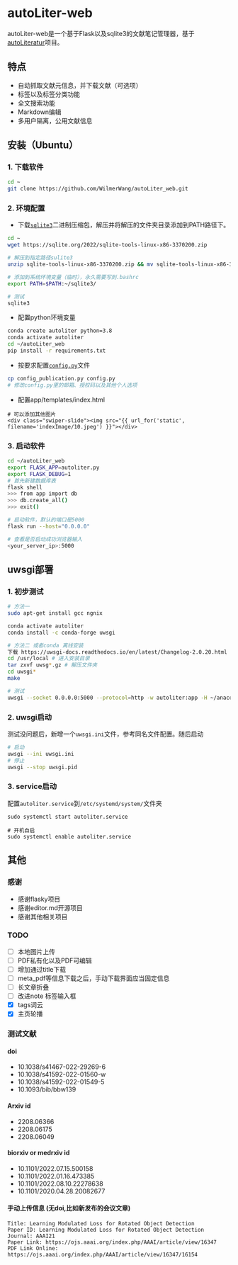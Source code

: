 # autoLiter-web
autoLiter-web是一个基于Flask以及sqlite3的文献笔记管理器，基于[autoLiteratur](https://github.com/WilmerWang/autoLiterature)项目。 

## 特点
- 自动抓取文献元信息，并下载文献（可选项）
- 标签以及标签分类功能
- 全文搜索功能
- Markdown编辑
- 多用户隔离，公用文献信息


## 安装（Ubuntu）
### 1. 下载软件
```bash
cd ~
git clone https://github.com/WilmerWang/autoLiter_web.git
```

### 2. 环境配置
  - 下载[`sqlite3`](https://sqlite.org/download.html)二进制压缩包，解压并将解压的文件夹目录添加到PATH路径下。
  ```bash
  cd ~
  wget https://sqlite.org/2022/sqlite-tools-linux-x86-3370200.zip

  # 解压到指定路径sulite3
  unzip sqlite-tools-linux-x86-3370200.zip && mv sqlite-tools-linux-x86-3370200 sqlite3
  
  # 添加到系统环境变量（临时），永久需要写到.bashrc
  export PATH=$PATH:~/sqlite3/
  
  # 测试
  sqlite3
  ```
  - 配置python环境变量
  ```bash
  conda create autoliter python=3.8
  conda activate autoliter
  cd ~/autoLiter_web
  pip install -r requirements.txt
  ```
  - 按要求配置[`config.py`](config.py)文件
  ```bash
  cp config_publication.py config.py
  # 修改config.py里的邮箱、授权码以及其他个人选项
  ```

  - 配置app/templates/index.html
  ```
  # 可以添加其他图片
  <div class="swiper-slide"><img src="{{ url_for('static', filename='indexImage/10.jpeg') }}"></div>
  
  ```

### 3. 启动软件
```bash
cd ~/autoLiter_web
export FLASK_APP=autoliter.py
export FLASK_DEBUG=1
# 首先新建数据库表
flask shell 
>>> from app import db
>>> db.create_all()
>>> exit()

# 启动软件，默认的端口是5000
flask run --host="0.0.0.0"

# 查看是否启动成功浏览器输入
<your_server_ip>:5000
```

## uwsgi部署
### 1. 初步测试
```bash
# 方法一
sudo apt-get install gcc ngnix

conda activate autoliter
conda install -c conda-forge uwsgi

# 方法二 或者conda 离线安装
下载 https://uwsgi-docs.readthedocs.io/en/latest/Changelog-2.0.20.html
cd /usr/local # 进入安装目录
tar zxvf uwsg*.gz # 解压文件夹
cd uwsgi*
make

# 测试
uwsgi --socket 0.0.0.0:5000 --protocol=http -w autoliter:app -H ~/anaconda3/envs/autoliter
```
### 2. uwsgi启动
测试没问题后，新增一个`uwsgi.ini`文件，参考同名文件配置。随后启动
```bash 
# 启动
uwsgi --ini uwsgi.ini
# 停止
uwsgi --stop uwsgi.pid
```
### 3. service启动
配置`autoliter.service`到`/etc/systemd/system/`文件夹
```
sudo systemctl start autoliter.service

# 开机自启
sudo systemctl enable autoliter.service
```


## 其他
### 感谢
- 感谢flasky项目
- 感谢editor.md开源项目
- 感谢其他相关项目


### TODO
- [ ] 本地图片上传
- [ ] PDF私有化以及PDF可编辑
- [ ] 增加通过title下载
- [ ] meta_pdf等信息下载之后，手动下载界面应当固定信息
- [ ] 长文章折叠
- [ ] 改进note 标签输入框
- [x] tags词云
- [x] 主页轮播
 
### 测试文献
#### doi
- 10.1038/s41467-022-29269-6
- 10.1038/s41592-022-01560-w
- 10.1038/s41592-022-01549-5
- 10.1093/bib/bbw139

#### Arxiv id
- 2208.06366
- 2208.06175
- 2208.06049

#### biorxiv or medrxiv id
- 10.1101/2022.07.15.500158 
- 10.1101/2022.01.16.473385 
- 10.1101/2022.08.10.22278638
- 10.1101/2020.04.28.20082677

#### 手动上传信息 (无doi,比如新发布的会议文章)
```
Title: Learning Modulated Loss for Rotated Object Detection
Paper ID: Learning Modulated Loss for Rotated Object Detection
Journal: AAAI21
Paper Link: https://ojs.aaai.org/index.php/AAAI/article/view/16347
PDF Link Online: https://ojs.aaai.org/index.php/AAAI/article/view/16347/16154
```
